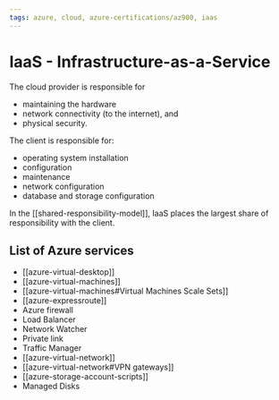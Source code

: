```yaml
---
tags: azure, cloud, azure-certifications/az900, iaas
---
```


# IaaS - Infrastructure-as-a-Service

The cloud provider is responsible for

- maintaining the hardware
- network connectivity (to the internet), and
- physical security.

The client is responsible for:

- operating system installation
- configuration
- maintenance
- network configuration
- database and storage configuration

In the [[shared-responsibility-model]], IaaS places the largest share of responsibility with the client.

## List of Azure services

- [[azure-virtual-desktop]]
- [[azure-virtual-machines]]
- [[azure-virtual-machines#Virtual Machines Scale Sets]]
- [[azure-expressroute]]
- Azure firewall
- Load Balancer
- Network Watcher
- Private link
- Traffic Manager
- [[azure-virtual-network]]
- [[azure-virtual-network#VPN gateways]]
- [[azure-storage-account-scripts]]
- Managed Disks
